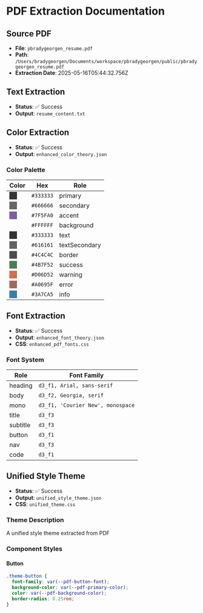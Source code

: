 # PDF Extraction Documentation

## Source PDF

- **File**: `pbradygeorgen_resume.pdf`
- **Path**: `/Users/bradygeorgen/Documents/workspace/pbradygeorgen/public/pbradygeorgen_resume.pdf`
- **Extraction Date**: 2025-05-16T05:44:32.756Z

## Text Extraction

- **Status**: ✅ Success
- **Output**: `resume_content.txt`

## Color Extraction

- **Status**: ✅ Success
- **Output**: `enhanced_color_theory.json`

### Color Palette

| Color | Hex | Role |
| --- | --- | --- |
| <div style="width: 20px; height: 20px; background-color: #333333;"></div> | `#333333` | primary |
| <div style="width: 20px; height: 20px; background-color: #666666;"></div> | `#666666` | secondary |
| <div style="width: 20px; height: 20px; background-color: #7F5FA0;"></div> | `#7F5FA0` | accent |
| <div style="width: 20px; height: 20px; background-color: #FFFFFF;"></div> | `#FFFFFF` | background |
| <div style="width: 20px; height: 20px; background-color: #333333;"></div> | `#333333` | text |
| <div style="width: 20px; height: 20px; background-color: #616161;"></div> | `#616161` | textSecondary |
| <div style="width: 20px; height: 20px; background-color: #4C4C4C;"></div> | `#4C4C4C` | border |
| <div style="width: 20px; height: 20px; background-color: #4B7F52;"></div> | `#4B7F52` | success |
| <div style="width: 20px; height: 20px; background-color: #D06D52;"></div> | `#D06D52` | warning |
| <div style="width: 20px; height: 20px; background-color: #A0695F;"></div> | `#A0695F` | error |
| <div style="width: 20px; height: 20px; background-color: #3A7CA5;"></div> | `#3A7CA5` | info |

## Font Extraction

- **Status**: ✅ Success
- **Output**: `enhanced_font_theory.json`
- **CSS**: `enhanced_pdf_fonts.css`

### Font System

| Role | Font Family |
| --- | --- |
| heading | `d3_f1, Arial, sans-serif` |
| body | `d3_f2, Georgia, serif` |
| mono | `d3_f1, 'Courier New', monospace` |
| title | `d3_f3` |
| subtitle | `d3_f3` |
| button | `d3_f1` |
| nav | `d3_f3` |
| code | `d3_f1` |

## Unified Style Theme

- **Status**: ✅ Success
- **Output**: `unified_style_theme.json`
- **CSS**: `unified_theme.css`

### Theme Description

A unified style theme extracted from PDF

### Component Styles

#### Button

```css
.theme-button {
  font-family: var(--pdf-button-font);
  background-color: var(--pdf-primary-color);
  color: var(--pdf-background-color);
  border-radius: 0.25rem;
}
```

